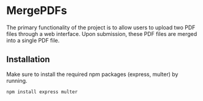 # MergePDFs 

The primary functionality of the project is to allow users to upload two PDF files through a web interface. Upon submission, these PDF files are merged into a single PDF file.

## Installation

Make sure to install the required npm packages (express, multer) by running.

```bash
npm install express multer
```
